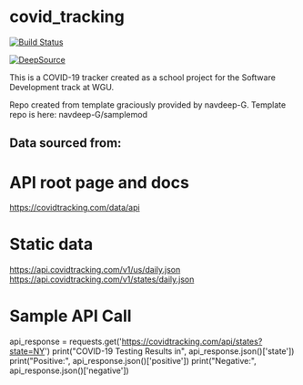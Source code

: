 # covid_tracking

[![Build Status](https://travis-ci.com/clcaldwell/covid_tracking.svg?branch=master)](https://travis-ci.com/clcaldwell/covid_tracking)

[![DeepSource](https://static.deepsource.io/deepsource-badge-light-mini.svg)](https://deepsource.io/gh/clcaldwell/covid_tracking/?ref=repository-badge)

This is a COVID-19 tracker created as a school project for the Software Development track at WGU.

Repo created from template graciously provided by navdeep-G. Template repo is here: navdeep-G/samplemod

## Data sourced from:

# API root page and docs
https://covidtracking.com/data/api

# Static data
https://api.covidtracking.com/v1/us/daily.json
https://api.covidtracking.com/v1/states/daily.json

# Sample API Call
api_response = requests.get('https://covidtracking.com/api/states?state=NY')
print("COVID-19 Testing Results in", api_response.json()['state'])
print("Positive:", api_response.json()['positive'])
print("Negative:", api_response.json()['negative'])
